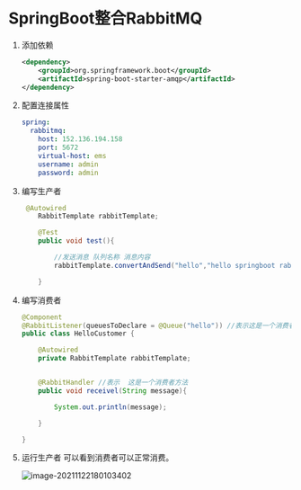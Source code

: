 # SpringBoot整合RabbitMQ

1. 添加依赖

   ```xml
   <dependency>
       <groupId>org.springframework.boot</groupId>
       <artifactId>spring-boot-starter-amqp</artifactId>
   </dependency>
   ```

2. 配置连接属性

   ```yml
   spring:
     rabbitmq:
       host: 152.136.194.158
       port: 5672
       virtual-host: ems
       username: admin
       password: admin
   ```

3. 编写生产者

   ```java
   	@Autowired
       RabbitTemplate rabbitTemplate;
   
       @Test
       public void test(){
   
           //发送消息 队列名称 消息内容
           rabbitTemplate.convertAndSend("hello","hello springboot rabbitmq");
   
       }
   ```

4. 编写消费者

   ```java
   @Component
   @RabbitListener(queuesToDeclare = @Queue("hello")) //表示这是一个消费者 监听hello队列
   public class HelloCustomer {
   
       @Autowired
       private RabbitTemplate rabbitTemplate;
   
   
       @RabbitHandler //表示  这是一个消费者方法
       public void receivel(String message){
   
           System.out.println(message);
   
       }
   
   }
   ```

5. 运行生产者 可以看到消费者可以正常消费。

   ![image-20211122180103402](https://images-1301128659.cos.ap-beijing.myqcloud.com/image-20211122180103402.png)

   